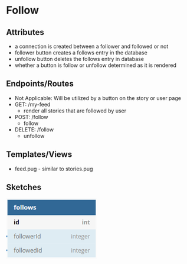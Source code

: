 
# Follow
## Attributes
- a connection is created between a follower and followed or not
- follower button creates a follows entry in the database
- unfollow button deletes the follows entry in database
- whether a button is follow or unfollow determined as it is rendered
## Endpoints/Routes
- Not Applicable: Will be utilized by a button on the story or user page
- GET:      /my-feed
    - render all stories that are followed by user
- POST:     /follow
    - follow
- DELETE:   /follow
    - unfollow
## Templates/Views
- feed.pug - similar to stories.pug
## Sketches
![Follows ERD Diagram](https://github.com/AaronTheBruce/maximum/blob/master/documentation/feature-packets/images/follows-model.png)
